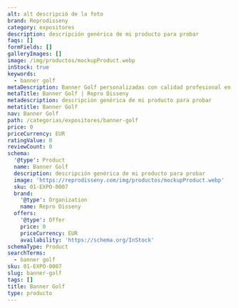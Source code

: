 ```yaml
---
alt: alt descripció de la foto
brand: Reprodisseny
category: expositores
description: descripción genérica de mi producto para probar
faqs: []
formFields: []
galleryImages: []
image: /img/productos/mockupProduct.webp
inStock: true
keywords:
  - banner golf
metaDescription: Banner Golf personalizadas con calidad profesional en Cataluña.
metaTitle: Banner Golf | Repro Disseny
metadescription: descripción genérica de mi producto para probar
metatitle: Banner Golf
nav: Banner Golf
path: /categorias/expositores/banner-golf
price: 0
priceCurrency: EUR
ratingValue: 0
reviewCount: 0
schema:
  '@type': Product
  name: Banner Golf
  description: descripción genérica de mi producto para probar
  image: 'https://reprodisseny.com/img/productos/mockupProduct.webp'
  sku: 01-EXPO-0007
  brand:
    '@type': Organization
    name: Repro Disseny
  offers:
    '@type': Offer
    price: 0
    priceCurrency: EUR
    availability: 'https://schema.org/InStock'
schemaType: Product
searchTerms:
  - banner golf
sku: 01-EXPO-0007
slug: banner-golf
tags: []
title: Banner Golf
type: producto
---
```


